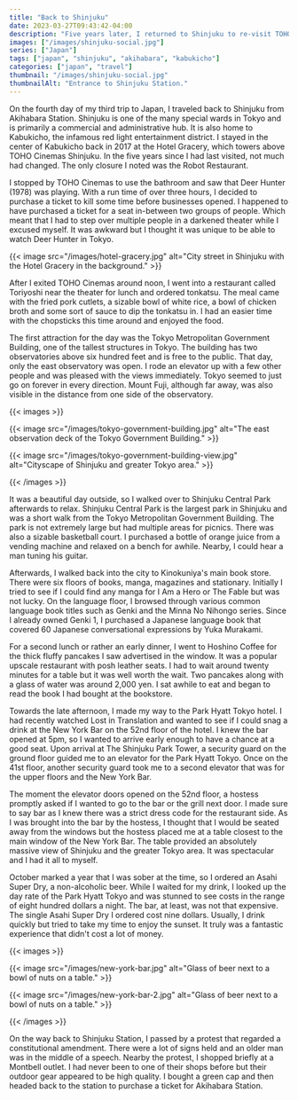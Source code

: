 ```yaml
---
title: "Back to Shinjuku"
date: 2023-03-27T09:43:42-04:00
description: "Five years later, I returned to Shinjuku to re-visit TOHO Cinemas and to have a drink at the Park Hyatt Tokyo's bar."
images: ["/images/shinjuku-social.jpg"]
series: ["Japan"]
tags: ["japan", "shinjuku", "akihabara", "kabukicho"]
categories: ["japan", "travel"]
thumbnail: "/images/shinjuku-social.jpg"
thumbnailAlt: "Entrance to Shinjuku Station."
---
```


On the fourth day of my third trip to Japan, I traveled back to Shinjuku from Akihabara Station. Shinjuku is one of the many special wards in Tokyo and is primarily a commercial and administrative hub. It is also home to Kabukicho, the infamous red light entertainment district. I stayed in the center of Kabukicho back in 2017 at the Hotel Gracery, which towers above TOHO Cinemas Shinjuku. In the five years since I had last visited, not much had changed. The only closure I noted was the Robot Restaurant.

I stopped by TOHO Cinemas to use the bathroom and saw that Deer Hunter (1978) was playing. With a run time of over three hours, I decided to purchase a ticket to kill some time before businesses opened. I happened to have purchased a ticket for a seat in-between two groups of people. Which meant that I had to step over multiple people in a darkened theater while I excused myself. It was awkward but I thought it was unique to be able to watch Deer Hunter in Tokyo.

{{< image src="/images/hotel-gracery.jpg" alt="City street in Shinjuku with the Hotel Gracery in the background." >}}

After I exited TOHO Cinemas around noon, I went into a restaurant called Toriyoshi near the theater for lunch and ordered tonkatsu. The meal came with the fried pork cutlets, a sizable bowl of white rice, a bowl of chicken broth and some sort of sauce to dip the tonkatsu in. I had an easier time with the chopsticks this time around and enjoyed the food.

The first attraction for the day was the Tokyo Metropolitan Government Building, one of the tallest structures in Tokyo. The building has two observatories above six hundred feet and is free to the public. That day, only the east observatory was open. I rode an elevator up with a few other people and was pleased with the views immediately. Tokyo seemed to just go on forever in every direction. Mount Fuji, although far away, was also visible in the distance from one side of the observatory.

{{< images >}}

{{< image src="/images/tokyo-government-building.jpg" alt="The east observation deck of the Tokyo Government Building." >}}

{{< image src="/images/tokyo-government-building-view.jpg" alt="Cityscape of Shinjuku and greater Tokyo area." >}}

{{< /images >}}

It was a beautiful day outside, so I walked over to Shinjuku Central Park afterwards to relax. Shinjuku Central Park is the largest park in Shinjuku and was a short walk from the Tokyo Metropolitan Government Building. The park is not extremely large but had multiple areas for picnics. There was also a sizable basketball court. I purchased a bottle of orange juice from a vending machine and relaxed on a bench for awhile. Nearby, I could hear a man tuning his guitar.

Afterwards, I walked back into the city to Kinokuniya's main book store. There were six floors of books, manga, magazines and stationary. Initially I tried to see if I could find any manga for I Am a Hero or The Fable but was not lucky. On the language floor, I browsed through various common language book titles such as Genki and the Minna No Nihongo series. Since I already owned Genki 1, I purchased a Japanese language book that covered 60 Japanese conversational expressions by Yuka Murakami.

For a second lunch or rather an early dinner, I went to Hoshino Coffee for the thick fluffy pancakes I saw advertised in the window. It was a popular upscale restaurant with posh leather seats. I had to wait around twenty minutes for a table but it was well worth the wait. Two pancakes along with a glass of water was around 2,000 yen. I sat awhile to eat and began to read the book I had bought at the bookstore.

Towards the late afternoon, I made my way to the Park Hyatt Tokyo hotel. I had recently watched Lost in Translation and wanted to see if I could snag a drink at the New York Bar on the 52nd floor of the hotel. I knew the bar opened at 5pm, so I wanted to arrive early enough to have a chance at a good seat. Upon arrival at The Shinjuku Park Tower, a security guard on the ground floor guided me to an elevator for the Park Hyatt Tokyo. Once on the 41st floor, another security guard took me to a second elevator that was for the upper floors and the New York Bar.

The moment the elevator doors opened on the 52nd floor, a hostess promptly asked if I wanted to go to the bar or the grill next door. I made sure to say bar as I knew there was a strict dress code for the restaurant side. As I was brought into the bar by the hostess, I thought that I would be seated away from the windows but the hostess placed me at a table closest to the main window of the New York Bar. The table provided an absolutely massive view of Shinjuku and the greater Tokyo area. It was spectacular and I had it all to myself.

October marked a year that I was sober at the time, so I ordered an Asahi Super Dry, a non-alcoholic beer. While I waited for my drink, I looked up the day rate of the Park Hyatt Tokyo and was stunned to see costs in the range of eight hundred dollars a night. The bar, at least, was not that expensive. The single Asahi Super Dry I ordered cost nine dollars. Usually, I drink quickly but tried to take my time to enjoy the sunset. It truly was a fantastic experience that didn't cost a lot of money.

{{< images >}}

{{< image src="/images/new-york-bar.jpg" alt="Glass of beer next to a bowl of nuts on a table." >}}

{{< image src="/images/new-york-bar-2.jpg" alt="Glass of beer next to a bowl of nuts on a table." >}}

{{< /images >}}

On the way back to Shinjuku Station, I passed by a protest that regarded a constitutional amendment. There were a lot of signs held and an older man was in the middle of a speech. Nearby the protest, I shopped briefly at a Montbell outlet. I had never been to one of their shops before but their outdoor gear appeared to be high quality. I bought a green cap and then headed back to the station to purchase a ticket for Akihabara Station.